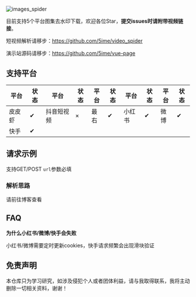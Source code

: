 ![images_spider](https://socialify.git.ci/5ime/images_spider/image?description=1&descriptionEditable=%E6%94%AF%E6%8C%815%E4%B8%AA%E7%9F%AD%E8%A7%86%E9%A2%91%E5%B9%B3%E5%8F%B0%E5%8E%BB%E6%B0%B4%E5%8D%B0%E4%B8%8B%E8%BD%BD&font=Inter&forks=1&language=1&owner=1&pattern=Circuit%20Board&stargazers=1&theme=Light)

目前支持5个平台图集去水印下载，欢迎各位Star，**提交issues时请附带视频链接**。

短视频解析请移步：https://github.com/5ime/video_spider

演示站源码请移步：https://github.com/5ime/vue-page

## 支持平台

| 平台 | 状态| 平台 | 状态| 平台 | 状态| 平台 | 状态| 平台 | 状态|
|  ----  | ----  | ----  | ---- |----|----|----|----|----|----|
| 皮皮虾 | ✔ | 抖音短视频 | × | 最右 | ✔| 小红书 | ✔ | 微博 | ✔ |
| 快手 | ✔ |   |   |   |  |   |   |   |   |


## 请求示例

支持GET/POST `url`参数必填

### 解析思路

请前往博客查看

## FAQ

**为什么小红书/微博/快手会失败**

小红书/微博需要定时更新cookies，快手请求频繁会出现滑块验证

## 免责声明

本仓库只为学习研究，如涉及侵犯个人或者团体利益，请与我取得联系，我将主动删除一切相关资料，谢谢！
